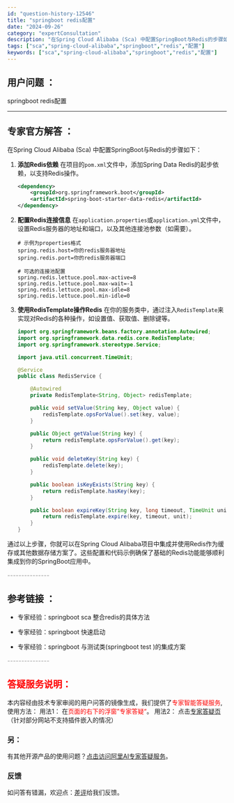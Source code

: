 ```yaml
---
id: "question-history-12546"
title: "springboot redis配置"
date: "2024-09-26"
category: "expertConsultation"
description: "在Spring Cloud Alibaba (Sca) 中配置SpringBoot与Redis的步骤如下：1. **添加Redis依赖**   在项目的`pom.xml`文件中，添加Spring Data Redis的起步依赖，以支持Redis操作。   ```xml   dependency   "
tags: ["sca","spring-cloud-alibaba","springboot","redis","配置"]
keywords: ["sca","spring-cloud-alibaba","springboot","redis","配置"]
---
```


## 用户问题 ： 
 springboot redis配置  

---------------
## 专家官方解答 ：

在Spring Cloud Alibaba (Sca) 中配置SpringBoot与Redis的步骤如下：

1. **添加Redis依赖**
   在项目的`pom.xml`文件中，添加Spring Data Redis的起步依赖，以支持Redis操作。
   ```xml
   <dependency>
       <groupId>org.springframework.boot</groupId>
       <artifactId>spring-boot-starter-data-redis</artifactId>
   </dependency>
   ```

2. **配置Redis连接信息**
   在`application.properties`或`application.yml`文件中，设置Redis服务器的地址和端口，以及其他连接池参数（如需要）。
   ```properties
   # 示例为properties格式
   spring.redis.host=你的redis服务器地址
   spring.redis.port=你的redis服务器端口
   
   # 可选的连接池配置
   spring.redis.lettuce.pool.max-active=8
   spring.redis.lettuce.pool.max-wait=-1
   spring.redis.lettuce.pool.max-idle=8
   spring.redis.lettuce.pool.min-idle=0
   ```

3. **使用RedisTemplate操作Redis**
   在你的服务类中，通过注入`RedisTemplate`来实现对Redis的各种操作，如设置值、获取值、删除键等。
   ```java
   import org.springframework.beans.factory.annotation.Autowired;
   import org.springframework.data.redis.core.RedisTemplate;
   import org.springframework.stereotype.Service;

   import java.util.concurrent.TimeUnit;

   @Service
   public class RedisService {

       @Autowired
       private RedisTemplate<String, Object> redisTemplate;

       public void setValue(String key, Object value) {
           redisTemplate.opsForValue().set(key, value);
       }

       public Object getValue(String key) {
           return redisTemplate.opsForValue().get(key);
       }

       public void deleteKey(String key) {
           redisTemplate.delete(key);
       }

       public boolean isKeyExists(String key) {
           return redisTemplate.hasKey(key);
       }

       public boolean expireKey(String key, long timeout, TimeUnit unit) {
           return redisTemplate.expire(key, timeout, unit);
       }
   }
   ```

通过以上步骤，你就可以在Spring Cloud Alibaba项目中集成并使用Redis作为缓存或其他数据存储方案了。这些配置和代码示例确保了基础的Redis功能能够顺利集成到你的SpringBoot应用中。


<font color="#949494">---------------</font> 


## 参考链接 ：

* 专家经验：springboot sca 整合redis的具体方法 
 
 * 专家经验：springboot 快速启动 
 
 * 专家经验：springboot 与测试类(springboot test )的集成方案 


 <font color="#949494">---------------</font> 
 


## <font color="#FF0000">答疑服务说明：</font> 

本内容经由技术专家审阅的用户问答的镜像生成，我们提供了<font color="#FF0000">专家智能答疑服务</font>,使用方法：
用法1： 在<font color="#FF0000">页面的右下的浮窗”专家答疑“</font>。
用法2： 点击[专家答疑页](https://answer.opensource.alibaba.com/docs/intro)（针对部分网站不支持插件嵌入的情况）
### 另：


有其他开源产品的使用问题？[点击访问阿里AI专家答疑服务](https://answer.opensource.alibaba.com/docs/intro)。
### 反馈
如问答有错漏，欢迎点：[差评](https://ai.nacos.io/user/feedbackByEnhancerGradePOJOID?enhancerGradePOJOId=12639)给我们反馈。
